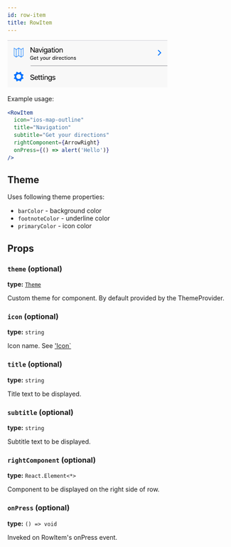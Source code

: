 ```yaml
---
id: row-item
title: RowItem
---
```



![RowItem component](assets/row-item.png)

Example usage:
```jsx
<RowItem
  icon="ios-map-outline"
  title="Navigation"
  subtitle="Get your directions"
  rightComponent={ArrowRight}
  onPress={() => alert('Hello')}
/>
```

## Theme
Uses following theme properties:
- `barColor` - background color
- `footnoteColor` - underline color
- `primaryColor` - icon color

## Props

### `theme` (optional)
**type:** [`Theme`](theme.html)

Custom theme for component. By default provided by the ThemeProvider.

### `icon` (optional)
**type:** `string`

Icon name. See ['Icon`](icon.html)

### `title` (optional)
**type:** `string`

Title text to be displayed.

### `subtitle` (optional)
**type:** `string`

Subtitle text to be displayed.

### `rightComponent` (optional)
**type:** `React.Element<*>`

Component to be displayed on the right side of row.

### `onPress` (optional)
**type:** `() => void`

Inveked on RowItem's onPress event.
